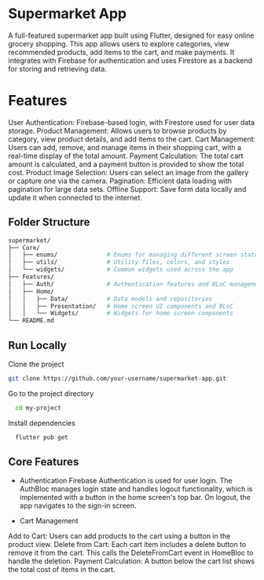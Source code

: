 
# Supermarket App 

A full-featured supermarket app built using Flutter, designed for easy online grocery shopping. This app allows users to explore categories, view recommended products, add items to the cart, and make payments. It integrates with Firebase for authentication and uses Firestore as a backend for storing and retrieving data.


# Features
User Authentication: Firebase-based login, with Firestore used for user data storage.
Product Management: Allows users to browse products by category, view product details, and add items to the cart.
Cart Management: Users can add, remove, and manage items in their shopping cart, with a real-time display of the total amount.
Payment Calculation: The total cart amount is calculated, and a payment button is provided to show the total cost.
Product Image Selection: Users can select an image from the gallery or capture one via the camera.
Pagination: Efficient data loading with pagination for large data sets.
Offline Support: Save form data locally and update it when connected to the internet.

## Folder Structure


```bash
supermarket/
├── Core/
│   ├── enums/              # Enums for managing different screen statuses
│   ├── utils/              # Utility files, colors, and styles
│   └── widgets/            # Common widgets used across the app
├── Features/
│   ├── Auth/               # Authentication features and BLoC management
│   ├── Home/
│   │   ├── Data/           # Data models and repositories
│   │   ├── Presentation/   # Home screen UI components and BLoC
│   │   └── Widgets/        # Widgets for home screen components
└── README.md

```

    
## Run Locally

Clone the project

```bash
git clone https://github.com/your-username/supermarket-app.git
```

Go to the project directory

```bash
  cd my-project
```

Install dependencies

```bash
  flutter pub get
```









## Core Features

- Authentication
Firebase Authentication is used for user login.
The AuthBloc manages login state and handles logout functionality, which is implemented with a button in the home screen's top bar.
On logout, the app navigates to the sign-in screen.

- Cart Management

Add to Cart: Users can add products to the cart using a button in the product view.
Delete from Cart: Each cart item includes a delete button to remove it from the cart. This calls the DeleteFromCart event in HomeBloc to handle the deletion.
Payment Calculation: A button below the cart list shows the total cost of items in the cart.







